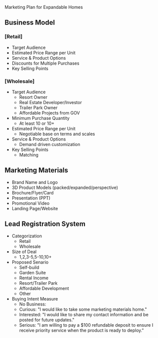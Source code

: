 Marketing Plan for Expandable Homes

## Business Model

### [Retail]
- Target Audience
- Estimated Price Range per Unit
- Service & Product Options
- Discounts for Multiple Purchases
- Key Selling Points

### [Wholesale]
- Target Audience
	- Resort Owner
	- Real Estate Developer/Investor
	- Trailer Park Owner
	- Affordable Projects from GOV
- Minimum Purchase Quantity
	- At least 10 or 10+
- Estimated Price Range per Unit
	- Negotiable base on terms and scales
- Service & Product Options
	- Demand driven customization
- Key Selling Points
	- Matching 

## Marketing Materials
- Brand Name and Logo
- 3D Product Models (packed/expanded/perspective)
- Brochure/Flyer/Card
- Presentation (PPT)
- Promotional Video
- Landing Page/Website

## Lead Registration System
- Categorization
	- Retail
	- Wholesale
- Size of Deal
	- 1,2,3-5,5-10,10+
- Proposed Senario 
	- Self-build
	- Garden Suite
	- Rental Income
	- Resort/Trailer Park
	- Affordable Development
	- Other
- Buying Intent Measure
	- No Business: 
	- Curious: "I would like to take some marketing materials home."
	- Interested: "I would like to share my contact information and be posted for future updates."
	- Serious: "I am willing to pay a $100 refundable deposit to ensure I receive priority service when the product is ready to deploy."